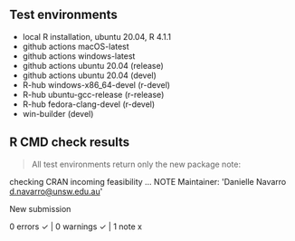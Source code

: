 ## Test environments
- local R installation, ubuntu 20.04, R 4.1.1
- github actions macOS-latest
- github actions windows-latest
- github actions ubuntu 20.04 (release)
- github actions ubuntu 20.04 (devel)
- R-hub windows-x86_64-devel (r-devel)
- R-hub ubuntu-gcc-release (r-release)
- R-hub fedora-clang-devel (r-devel)
- win-builder (devel)

## R CMD check results

> All test environments return only the new package note:

  checking CRAN incoming feasibility ... NOTE
  Maintainer: 'Danielle Navarro <d.navarro@unsw.edu.au>'
  
  New submission

0 errors ✓ | 0 warnings ✓ | 1 note x


